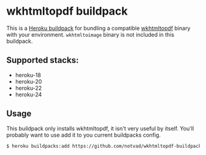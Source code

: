 # wkhtmltopdf buildpack

This is a [Heroku buildpack][0] for bundling a compatible [wkhtmltopdf][1] binary with your environment.
`wkhtmltoimage` binary is not included in this buildpack.

## Supported stacks:
* heroku-18
* heroku-20
* heroku-22
* heroku-24

## Usage

This buildpack only installs wkhtmltopdf, it isn't very useful by itself. You'll probably want to use add it to you current buildpacks config.

```bash
$ heroku buildpacks:add https://github.com/notvad/wkhtmltopdf-buildpack
```
[0]: http://devcenter.heroku.com/articles/buildpacks
[1]: http://wkhtmltopdf.org/
